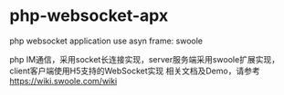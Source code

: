 # php-websocket-apx
php websocket application use asyn frame: swoole 

php IM通信，采用socket长连接实现，server服务端采用swoole扩展实现，client客户端使用H5支持的WebSocket实现
相关文档及Demo，请参考 https://wiki.swoole.com/wiki 
